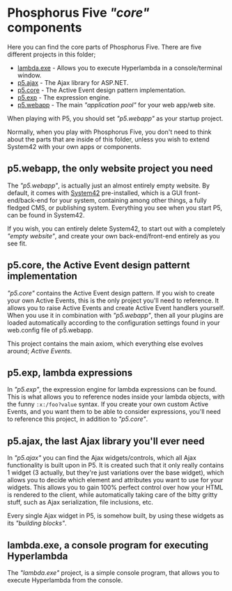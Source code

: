 Phosphorus Five _"core"_ components
===============

Here you can find the core parts of Phosphorus Five. There are five different projects in this folder;

* [lambda.exe](/core/lambda.exe/) - Allows you to execute Hyperlambda in a console/terminal window.
* [p5.ajax](/core/p5.ajax/) - The Ajax library for ASP.NET.
* [p5.core](/core/p5.core/) - The Active Event design pattern implementation.
* [p5.exp](/core/p5.exp/) - The expression engine.
* [p5.webapp](/core/p5.webapp/) - The main _"application pool"_ for your web app/web site.

When playing with P5, you should set _"p5.webapp"_ as your startup project.

Normally, when you play with Phosphorus Five, you don't need to think about the parts that are inside of this folder, unless you wish to extend
System42 with your own apps or components.

## p5.webapp, the only website project you need

The _"p5.webapp"_, is actually just an almost entirely empty website. By default, it comes with [System42](/core/p5.webapp/system42/) 
pre-installed, which is a GUI front-end/back-end for your system, containing among other things, a fully fledged CMS, or publishing 
system. Everything you see when you start P5, can be found in System42.

If you wish, you can entirely delete System42, to start out with a completely _"empty website"_, and create your own back-end/front-end
entirely as you see fit.

## p5.core, the Active Event design patternt implementation

_"p5.core"_ contains the Active Event design pattern. If you wish to create your own Active Events, this is the only project you'll need to
reference. It allows you to raise Active Events and create Active Event handlers yourself. When you use it in combination with _"p5.webapp"_,
then all your plugins are loaded automatically according to the configuration settings found in your web.config file of p5.webapp.

This project contains the main axiom, which everything else evolves around; _Active Events_.

## p5.exp, lambda expressions

In _"p5.exp"_, the expression engine for lambda expressions can be found. This is what allows you to reference nodes inside your lambda objects,
with the funny `:x:/foo?value` syntax. If you create your own custom Active Events, and you want them to be able to consider expressions, you'll
need to reference this project, in addition to _"p5.core"_.

## p5.ajax, the last Ajax library you'll ever need

In _"p5.ajax"_ you can find the Ajax widgets/controls, which all Ajax functionality is built upon in P5. It is created such that it only
really contains 1 widget (3 actually, but they're just variations over the base widget), which allows you to decide which element and attributes
you want to use for your widgets. This allows you to gain 100% perfect control over how your HTML is rendered to the client, while automatically
taking care of the bitty gritty stuff, such as Ajax serialization, file inclusions, etc.

Every single Ajax widget in P5, is somehow built, by using these widgets as its _"building blocks"_.

## lambda.exe, a console program for executing Hyperlambda

The _"lambda.exe"_ project, is a simple console program, that allows you to execute Hyperlambda from the console.
